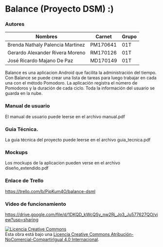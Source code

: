 # Balance (Proyecto DSM) :)



### Autores

| Nombres                          | Carnet   | Grupo |
| -------------------------------- | -------- | ----- |
| Brenda Nathaly Palencia Martinez | PM170641 | 01T   | 
| Gerardo Alexander Rivera Moreno  | RM170126 | 01T   |
| José Ricardo Majano De Paz       | MD170149 | 01T   |

Balance es una aplicacion Android que facilita la administración del tiempo. Con Balance se puede crear una lista de tareas para luego trabajar en cada una con el método Pomodoro. La aplicación registra el número de Pomodoros y la duración de cada ciclo. Toda la información del usuario se guarda en la nube. 

### Manual de usuario
El manual de usuario puede leerse en el archivo manual.pdf

### Guia Técnica.
La guia técnica del proyecto puede leerse en el archivo guia_tecnica.pdf

### Mockups
Los mockups de la aplicacion pueden verse en el archivo diseño_extendido.pdf

### Enlace de Trello
https://trello.com/b/PjpKum4O/balance-dsml

### Video de funcionamiento
https://drive.google.com/file/d/1DKQD_kWcQSy_nw2Rj_Jo3_Ju577627QO/view?usp=sharing


<a rel="license" href="http://creativecommons.org/licenses/by-nc-sa/4.0/"><img alt="Licencia Creative Commons" style="border-width:0" src="https://i.creativecommons.org/l/by-nc-sa/4.0/88x31.png" /></a><br />Esta obra está bajo una <a rel="license" href="http://creativecommons.org/licenses/by-nc-sa/4.0/">Licencia Creative Commons Atribución-NoComercial-CompartirIgual 4.0 Internacional</a>.
